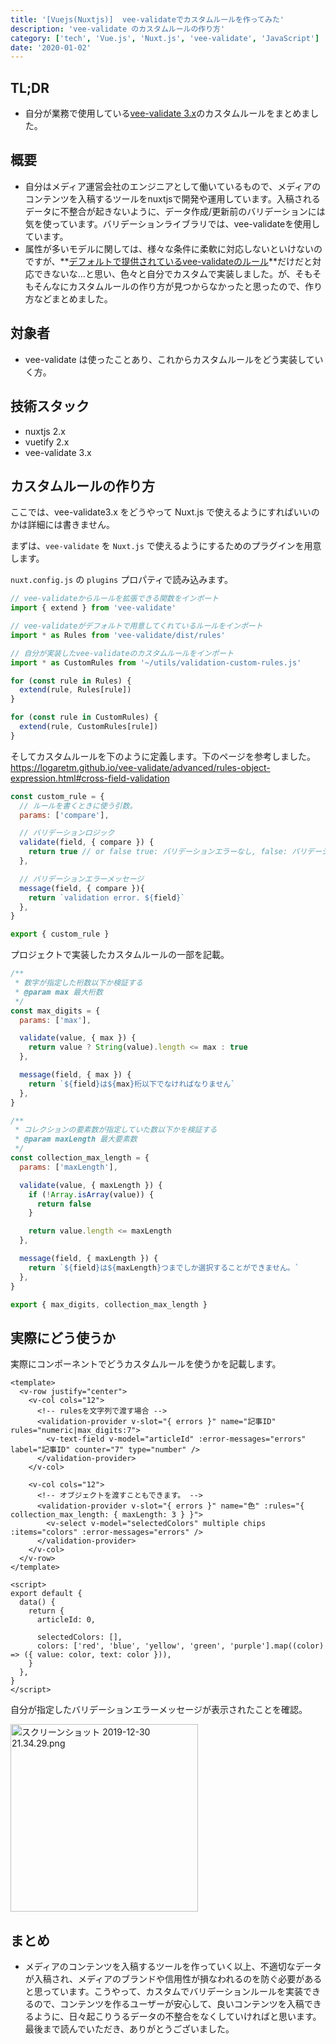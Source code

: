 ```yaml
---
title: '[Vuejs(Nuxtjs)]  vee-validateでカスタムルールを作ってみた'
description: 'vee-validate のカスタムルールの作り方'
category: ['tech', 'Vue.js', 'Nuxt.js', 'vee-validate', 'JavaScript']
date: '2020-01-02'
---
```


## TL;DR
 - 自分が業務で使用している[vee-validate 3.x](https://logaretm.github.io/vee-validate)のカスタムルールをまとめました。

## 概要
 - 自分はメディア運営会社のエンジニアとして働いているもので、メディアのコンテンツを入稿するツールをnuxtjsで開発や運用しています。入稿されるデータに不整合が起きないように、データ作成/更新前のバリデーションには気を使っています。バリデーションライブラリでは、vee-validateを使用しています。
 - 属性が多いモデルに関しては、様々な条件に柔軟に対応しないといけないのですが、**[デフォルトで提供されているvee-validateのルール](https://logaretm.github.io/vee-validate/guide/rules.html#rules)**だけだと対応できないな...と思い、色々と自分でカスタムで実装しました。が、そもそもそんなにカスタムルールの作り方が見つからなかったと思ったので、作り方などまとめました。

## 対象者
 - vee-validate は使ったことあり、これからカスタムルールをどう実装していく方。

## 技術スタック
 - nuxtjs 2.x
 - vuetify 2.x
 - vee-validate 3.x

## カスタムルールの作り方
ここでは、vee-validate3.x をどうやって Nuxt.js で使えるようにすればいいのかは詳細には書きません。

まずは、`vee-validate` を `Nuxt.js` で使えるようにするためのプラグインを用意します。

`nuxt.config.js` の `plugins` プロパティで読み込みます。

```js [plugin/vee-validate.js]
// vee-validateからルールを拡張できる関数をインポート
import { extend } from 'vee-validate'

// vee-validateがデフォルトで用意してくれているルールをインポート
import * as Rules from 'vee-validate/dist/rules'

// 自分が実装したvee-validateのカスタムルールをインポート
import * as CustomRules from '~/utils/validation-custom-rules.js'

for (const rule in Rules) {
  extend(rule, Rules[rule])
}

for (const rule in CustomRules) {
  extend(rule, CustomRules[rule])
}
```

そしてカスタムルールを下のように定義します。下のページを参考しました。
https://logaretm.github.io/vee-validate/advanced/rules-object-expression.html#cross-field-validation

```js [utils/validation-custom-rules.js]
const custom_rule = {
  // ルールを書くときに使う引数。
  params: ['compare'],

  // バリデーションロジック
  validate(field, { compare }) {
    return true // or false true: バリデーションエラーなし, false: バリデーションエラーあり
  },

  // バリデーションエラーメッセージ
  message(field, { compare }){
    return `validation error. ${field}`
  },
}

export { custom_rule }
```

プロジェクトで実装したカスタムルールの一部を記載。

```js [utils/validation-custom-rules.js]
/**
 * 数字が指定した桁数以下か検証する
 * @param max 最大桁数
 */
const max_digits = {
  params: ['max'],

  validate(value, { max }) {
    return value ? String(value).length <= max : true
  },

  message(field, { max }) {
    return `${field}は${max}桁以下でなければなりません`
  },
}

/**
 * コレクションの要素数が指定していた数以下かを検証する
 * @param maxLength 最大要素数
 */
const collection_max_length = {
  params: ['maxLength'],

  validate(value, { maxLength }) {
    if (!Array.isArray(value)) {
      return false
    }

    return value.length <= maxLength
  },

  message(field, { maxLength }) {
    return `${field}は${maxLength}つまでしか選択することができません。`
  },
}

export { max_digits, collection_max_length }
```

## 実際にどう使うか
実際にコンポーネントでどうカスタムルールを使うかを記載します。

```vue [validation-usage.vue]
<template>
  <v-row justify="center">
    <v-col cols="12">
      <!-- rulesを文字列で渡す場合 -->
      <validation-provider v-slot="{ errors }" name="記事ID" rules="numeric|max_digits:7">
        <v-text-field v-model="articleId" :error-messages="errors" label="記事ID" counter="7" type="number" />
      </validation-provider>
    </v-col>

    <v-col cols="12">
      <!-- オブジェクトを渡すこともできます。 -->
      <validation-provider v-slot="{ errors }" name="色" :rules="{ collection_max_length: { maxLength: 3 } }">
        <v-select v-model="selectedColors" multiple chips :items="colors" :error-messages="errors" />
      </validation-provider>
    </v-col>
  </v-row>
</template>

<script>
export default {
  data() {
    return {
      articleId: 0,

      selectedColors: [],
      colors: ['red', 'blue', 'yellow', 'green', 'purple'].map((color) => ({ value: color, text: color })),
    }
  },
}
</script>
```

自分が指定したバリデーションエラーメッセージが表示されたことを確認。

<img width="300" alt="スクリーンショット 2019-12-30 21.34.29.png" src="https://qiita-image-store.s3.ap-northeast-1.amazonaws.com/0/152032/da9209f5-21cd-6dfa-cfa8-de0b78b52110.png">

## まとめ
 - メディアのコンテンツを入稿するツールを作っていく以上、不適切なデータが入稿され、メディアのブランドや信用性が損なわれるのを防ぐ必要があると思っています。こうやって、カスタムでバリデーションルールを実装できるので、コンテンツを作るユーザーが安心して、良いコンテンツを入稿できるように、日々起こりうるデータの不整合をなくしていければと思います。最後まで読んでいただき、ありがとうございました。

